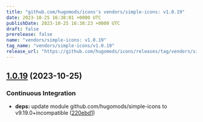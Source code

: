 ```yaml
---
title: "github.com/hugomods/icons's vendors/simple-icons: v1.0.19"
date: 2023-10-25 16:38:01 +0000 UTC
publishDate: 2023-10-25 16:38:23 +0000 UTC
draft: false
prerelease: false
name: "vendors/simple-icons: v1.0.19"
tag_name: "vendors/simple-icons/v1.0.19"
release_url: "https://github.com/hugomods/icons/releases/tag/vendors/simple-icons/v1.0.19"
---
```


## [1.0.19](https://github.com/hugomods/icons/compare/vendors/simple-icons/v1.0.18...vendors/simple-icons/v1.0.19) (2023-10-25)


### Continuous Integration

* **deps:** update module github.com/hugomods/simple-icons to v9.19.0+incompatible ([220ebd1](https://github.com/hugomods/icons/commit/220ebd106a668bbc3d6a226941a8774a8530c2e9))
